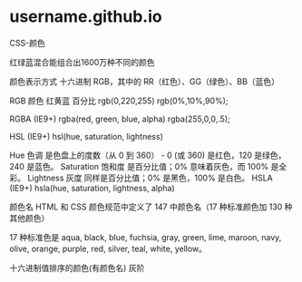  # username.github.io
CSS-颜色

红绿蓝混合能组合出1600万种不同的颜色

颜色表示方式
十六进制
RGB，其中的 RR（红色）、GG（绿色）、BB（蓝色）

RGB 颜色
红黄蓝 百分比 rgb(0,220,255) rgb(0%,10%,90%);

RGBA (IE9+)
rgba(red, green, blue, alpha) rgba(255,0,0,.5);

HSL (IE9+)
hsl(hue, saturation, lightness)

Hue 色调 是色盘上的度数（从 0 到 360） - 0 (或 360) 是红色，120 是绿色，240 是蓝色。
Saturation 饱和度 是百分比值；0% 意味着灰色，而 100% 是全彩。
Lightness 灰度 同样是百分比值；0% 是黑色，100% 是白色。
HSLA (IE9+)
hsla(hue, saturation, lightness, alpha)

颜色名
HTML 和 CSS 颜色规范中定义了 147 中颜色名（17 种标准颜色加 130 种其他颜色）

17 种标准色是 aqua, black, blue, fuchsia, gray, green, lime, maroon, navy, olive, orange, purple, red, silver, teal, white, yellow。

十六进制值排序的颜色(有颜色名)
灰阶
